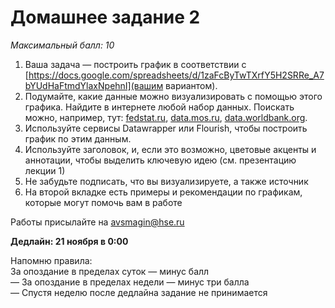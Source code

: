 # Домашнее задание 2
*Максимальный балл: 10*

1. Ваша задача — построить график в соответствии с [https://docs.google.com/spreadsheets/d/1zaFcByTwTXrfY5H2SRRe_A7bYUdHaFtmdYlaxNpehnI](вашим вариантом).
2. Подумайте, какие данные можно визуализировать с помощью этого графика. Найдите в интернете любой набор данных.
Поискать можно, например, тут: [fedstat.ru](https://fedstat.ru/), [data.mos.ru](https://data.mos.ru), [data.worldbank.org](https://data.worldbank.org/). <br>
3. Используйте сервисы Datawrapper или Flourish, чтобы построить график по этим данным.
4. Используйте заголовок, и, если это возможно, цветовые акценты и аннотации, чтобы выделить ключевую идею (см. презентацию лекции 1)<br>
5. Не забудьте подписать, что вы визуализируете, а также источник<br>
6. На второй вкладке есть примеры и рекомендации по графикам, которые могут помочь вам в работе<br>

Работы присылайте на avsmagin@hse.ru<br>

**Дедлайн: 21 ноября в 0:00** <br>

Напомню правила:<br>
За опоздание в пределах суток — минус балл<br>
— За опоздание в пределах недели — минус три балла<br>
— Спустя неделю после дедлайна задание не принимается<br>